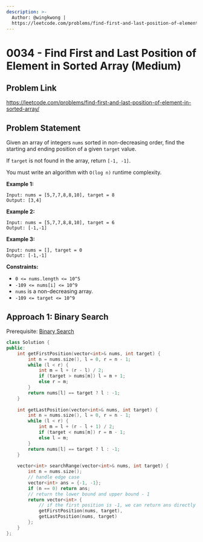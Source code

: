 ```yaml
---
description: >-
  Author: @wingkwong |
  https://leetcode.com/problems/find-first-and-last-position-of-element-in-sorted-array/
---
```


# 0034 - Find First and Last Position of Element in Sorted Array (Medium)

## Problem Link

https://leetcode.com/problems/find-first-and-last-position-of-element-in-sorted-array/

## Problem Statement

Given an array of integers `nums` sorted in non-decreasing order, find the starting and ending position of a given `target` value.

If `target` is not found in the array, return `[-1, -1]`.

You must write an algorithm with `O(log n)` runtime complexity.

**Example 1:**

```
Input: nums = [5,7,7,8,8,10], target = 8
Output: [3,4]
```

**Example 2:**

```
Input: nums = [5,7,7,8,8,10], target = 6
Output: [-1,-1]
```

**Example 3:**

```
Input: nums = [], target = 0
Output: [-1,-1]
```

**Constraints:**

* `0 <= nums.length <= 10^5`
* `-109 <= nums[i] <= 10^9`
* `nums` is a non-decreasing array.
* `-109 <= target <= 10^9`

## Approach 1: Binary Search

Prerequisite: [Binary Search](../../tutorials/basic-topics/binary-search)

<SolutionAuthor name="@wingkwong"/>

```cpp
class Solution {
public:
    int getFirstPosition(vector<int>& nums, int target) {
        int n = nums.size(), l = 0, r = n - 1;
        while (l < r) {
            int m = l + (r - l) / 2;
            if (target > nums[m]) l = m + 1;
            else r = m;
        }
        return nums[l] == target ? l : -1;
    }
    
    int getLastPosition(vector<int>& nums, int target) {
        int n = nums.size(), l = 0, r = n - 1;
        while (l < r) {
            int m = l + (r - l + 1) / 2;
            if (target < nums[m]) r = m - 1;
            else l = m;
        }
        return nums[l] == target ? l : -1;
    }
    
    vector<int> searchRange(vector<int>& nums, int target) {
        int n = nums.size();
        // handle edge case
        vector<int> ans = {-1, -1};
        if (n == 0) return ans;
        // return the lower bound and upper bound - 1
        return vector<int> {
            // if the first position is -1, we can return ans directly
            getFirstPosition(nums, target), 
            getLastPosition(nums, target)
        };
    }
};
```
